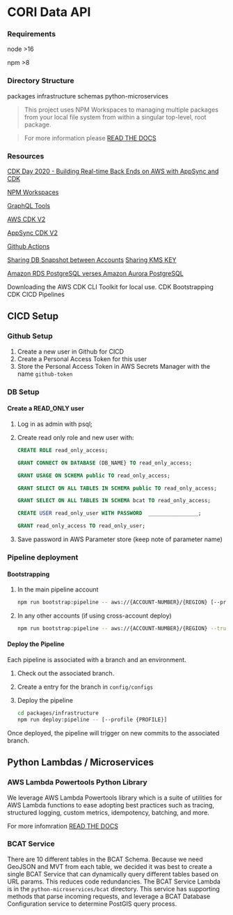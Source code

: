 # CORI Data API

### Requirements

node >16

npm >8

### Directory Structure

packages
infrastructure
schemas
python-microservices

> This project uses NPM Workspaces to managing multiple packages from your local file system from within a singular top-level, root package.

> For more information please [READ THE DOCS](https://docs.npmjs.com/cli/v8/using-npm/workspaces)

### Resources

[CDK Day 2020 - Building Real-time Back Ends on AWS with AppSync and CDK](https://www.youtube.com/watch?v=--HTK0Y44ew)

[NPM Workspaces](https://docs.npmjs.com/cli/v8/using-npm/workspaces)

[GraphQL Tools](https://www.graphql-tools.com/)

[AWS CDK V2](https://docs.aws.amazon.com/cdk/api/v2/)

[AppSync CDK V2](https://docs.aws.amazon.com/cdk/api/v2/docs/aws-appsync-alpha-readme.html)

[Github Actions](https://docs.github.com/en/actions)

[Sharing DB Snapshot between Accounts](https://docs.aws.amazon.com/AmazonRDS/latest/UserGuide/USER_ShareSnapshot.html)
[Sharing KMS KEY](https://docs.aws.amazon.com/AmazonRDS/latest/UserGuide/USER_ShareSnapshot.html#USER_ShareSnapshot.Encrypted)

[Amazon RDS PostgreSQL verses Amazon Aurora PostgreSQL](https://aws.amazon.com/blogs/database/is-amazon-rds-for-postgresql-or-amazon-aurora-postgresql-a-better-choice-for-me/)

Downloading the AWS CDK CLI Toolkit for local use.
CDK Bootstrapping
CDK CICD Pipelines

## CICD Setup

### Github Setup

1. Create a new user in Github for CICD
2. Create a Personal Access Token for this user
3. Store the Personal Access Token in AWS Secrets Manager with the name `github-token`



### DB Setup

#### Create a READ_ONLY user

1. Log in as admin with psql;
2. Create read only role and new user with:

    ```SQL
    CREATE ROLE read_only_access;

    GRANT CONNECT ON DATABASE (DB_NAME} TO read_only_access;

    GRANT USAGE ON SCHEMA public TO read_only_access;

    GRANT SELECT ON ALL TABLES IN SCHEMA public TO read_only_access;

    GRANT SELECT ON ALL TABLES IN SCHEMA bcat TO read_only_access;

    CREATE USER read_only_user WITH PASSWORD  ________________;

    GRANT read_only_access TO read_only_user;
    ```

3. Save password in AWS Parameter store (keep note of parameter name)

### Pipeline deployment

#### Bootstrapping

1. In the main pipeline account

    ```bash
    npm run bootstrap:pipeline -- aws://{ACCOUNT-NUMBER}/{REGION} [--profile {PROFILE}]
    ```

2. In any other accounts (if using cross-account deploy)

    ```bash
    npm run bootstrap:pipeline -- aws://{ACCOUNT-NUMBER}/{REGION} --trust {PIPELINE-ACCOUNT-NUMBER} [--profile {PROFILE}]
    ```

#### Deploy the Pipeline

Each pipeline is associated with a branch and an environment.

1. Check out the associated branch.
2. Create a entry for the branch in `config/configs`
3. Deploy the pipeline

    ```bash
    cd packages/infrastructure
    npm run deploy:pipeline -- [--profile {PROFILE}]
    ```

Once deployed, the pipeline will trigger on new commits to the associated branch.

## Python Lambdas / Microservices

### AWS Lambda Powertools Python Library

We leverage AWS Lambda Powertools library which is a suite of utilities for AWS Lambda functions to ease adopting best practices such as tracing, structured logging, custom metrics, idempotency, batching, and more.

For more infomration [READ THE DOCS](https://awslabs.github.io/aws-lambda-powertools-python/latest/)

### BCAT Service

There are 10 different tables in the BCAT Schema. Because we need GeoJSON and MVT from each table, we decided it was best to create a single BCAT Service that can dynamically query different tables based on URL params.
This reduces code redundancies. The BCAT Service Lambda is in the `python-microservices/bcat` directory. This service has supporting methods that parse incoming requests, and leverage a BCAT Database Configuration service to determine PostGIS query process.
